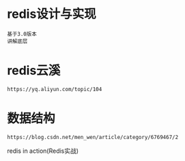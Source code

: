 

# redis设计与实现

    基于3.0版本
    讲解底层

# redis云溪

    https://yq.aliyun.com/topic/104


# 数据结构

    https://blog.csdn.net/men_wen/article/category/6769467/2


redis in action(Redis实战)

